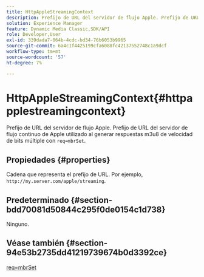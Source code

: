 ```yaml
---
title: HttpAppleStreamingContext
description: Prefijo de URL del servidor de flujo Apple. Prefijo de URL del servidor de flujo continuo de Apple que se utiliza al generar respuestas m3u8 de velocidad de bits múltiple con req=mbrSet.
solution: Experience Manager
feature: Dynamic Media Classic,SDK/API
role: Developer,User
exl-id: 339dada7-064b-4cdc-bd34-76b6053b9965
source-git-commit: 6a4c1f4425199cfa6088fc42137552748c1a9dcf
workflow-type: tm+mt
source-wordcount: '57'
ht-degree: 7%

---
```


# HttpAppleStreamingContext{#httpapplestreamingcontext}

Prefijo de URL del servidor de flujo Apple. Prefijo de URL del servidor de flujo continuo de Apple utilizado al generar respuestas m3u8 de velocidad de bits múltiple con `req=mbrSet`.

## Propiedades {#properties}

Cadena que representa el prefijo de URL. Por ejemplo, `http://my.server.com/apple/streaming`.

## Predeterminado {#section-bdd70081d50844c295f0de0154c1d738}

Ninguno.

## Véase también {#section-94e53b2735dd41219739674b0d3392ce}

[req=mbrSet](../../../../../is-api/http-ref/image-serving-api-ref/c-http-protocol-reference/c-command-reference/r-req/r-mbrset.md#reference-603d75babde74508a878c27bd4cced73)
